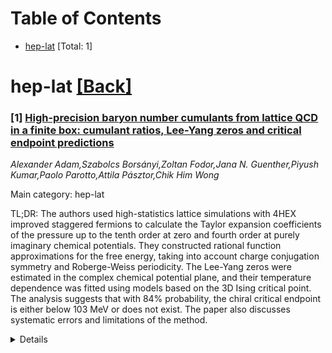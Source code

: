 <div id=toc></div>

# Table of Contents

- [hep-lat](#hep-lat) [Total: 1]


<div id='hep-lat'></div>

# hep-lat [[Back]](#toc)

### [1] [High-precision baryon number cumulants from lattice QCD in a finite box: cumulant ratios, Lee-Yang zeros and critical endpoint predictions](https://arxiv.org/abs/2507.13254)
*Alexander Adam,Szabolcs Borsányi,Zoltan Fodor,Jana N. Guenther,Piyush Kumar,Paolo Parotto,Attila Pásztor,Chik Him Wong*

Main category: hep-lat

TL;DR: The authors used high-statistics lattice simulations with 4HEX improved staggered fermions to calculate the Taylor expansion coefficients of the pressure up to the tenth order at zero and fourth order at purely imaginary chemical potentials. They constructed rational function approximations for the free energy, taking into account charge conjugation symmetry and Roberge-Weiss periodicity. The Lee-Yang zeros were estimated in the complex chemical potential plane, and their temperature dependence was fitted using models based on the 3D Ising critical point. The analysis suggests that with 84% probability, the chiral critical endpoint is either below 103 MeV or does not exist. The paper also discusses systematic errors and limitations of the method.


<details>
  <summary>Details</summary>
Motivation: The motivation for this study is to estimate the position of the chiral critical endpoint in QCD, which is a key feature in the phase diagram of strongly interacting matter. Understanding the location and nature of this endpoint is important for both theoretical and experimental studies in nuclear and particle physics, as it can provide insights into the behavior of matter under extreme conditions, such as those found in heavy-ion collisions or in the early universe.

Method: The researchers employed high-statistics lattice QCD simulations using 4HEX improved staggered fermions on $16^3 \times 8$ lattices. They calculated the Taylor expansion coefficients of the pressure with respect to the baryochemical potential. A rational function approximation for the free energy was constructed, ensuring it satisfies the exact properties of QCD, including charge conjugation symmetry and Roberge-Weiss periodicity. This allowed them to estimate the Lee-Yang zeros and fit their temperature dependence to models derived from the universal behavior near a 3D Ising critical point, which is a standard model for second-order phase transitions.

Result: The study resulted in an estimation of the chiral critical endpoint's temperature, concluding that with 84% probability, it is either below 103 MeV or does not exist. The findings are based on a single lattice spacing and include a discussion on systematic errors and the caveats of the method, even with the high statistics used in the simulations. The work also points out the need for future high statistics lattice analyses to further reduce uncertainties and improve the precision of the results.

Conclusion: The research concludes that the chiral critical endpoint is likely to be at a temperature below 103 MeV or may not exist, based on the current high-statistics lattice QCD simulations. The authors highlight the importance of considering systematic errors and the limitations of the methods used, suggesting that future studies with more refined techniques and possibly different lattice spacings could help to better constrain the position of the critical endpoint.

Abstract: We have performed high-statistics lattice simulations using 4HEX improved
staggered fermions on $16^3 \times 8$ lattices. We calculated the Taylor
expansion coefficients of the pressure with respect to the baryochemical
potential to the tenth order at zero, and fourth order at purely imaginary
chemical potentials. We used this data to construct rational function
approximations of the free energy. We use a rational ansatz that explicitly
satisfies the charge conjugation symmetry and the Roberge-Weiss periodicity,
which are exact properties of the QCD free energy. We use this ansatz to
estimate the position of Lee-Yang zeros in the complex chemical potential
plane. The temperature dependence of the imaginary part of the Lee-Yang zeros
is then fitted with ans\"atze motivated by the universal behavior of the free
energy near a 3D Ising critical point. In principle, this allows one to
estimate the temperature of the critical endpoint. We consider several sources
of systematic errors. On this single lattice spacing we find that with $84\%$
probability, the chiral critical endpoint is either below $103$~MeV temperature
or it does not exist. We also identify some caveats of the method, which do not
disappear even with the extremely high statistics of this present study. We
discuss to what extent these can be eliminated by future high statistics
lattice analyses.

</details>
